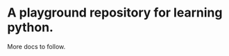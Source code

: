 A playground repository for learning python.
============================================

More docs to follow.
